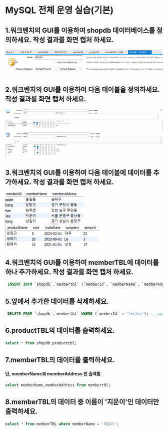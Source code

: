 # MySQL 전체 운영 실습(기본)

## 1.워크벤치의 GUI를 이용하여 shopdb 데이터베이스를 정의하세요. 작성 결과를 화면 캡처 하세요.

![1번](1.png)

## 2.워크벤치의 GUI를 이용하여 다음 테이블을 정의하세요. 작성 결과를 화면 캡처 하세요.

![2번](2.png)
![3번](3.png)

## 3.워크벤치의 GUI를 이용하여 다음 테이블에 데이터를 추가하세요. 작성 결과를 화면 캡처 하세요.

![4번](4.png)
![5번](5.png)

## 4.워크벤치의 GUI를 이용하여 memberTBL에 데이터를 하나 추가하세요. 작성 결과를 화면 캡처 하세요.

```sql
 INSERT INTO `shopdb`.`membertbl` (`memberId`, `memberName`, `memberAddress`) VALUES ('tester', '테스터', '광진구');
```

## 5.앞에서 추가한 데이터를 삭제하세요.

```sql
 DELETE FROM `shopdb`.`membertbl` WHERE (`memberId` = 'tester'); -- sql에서 = 는 비교연산자
```

## 6.productTBL의 데이터를 출력하세요.

```sql
select * from shopdb.producttbl;
```

## 7.memberTBL의 데이터를 출력하세요.

#### 단, memberName과 memberAddress 만 출력함

```sql
select memberName,memberAddress From membertbl;
```

## 8.memberTBL의 데이터 중 이름이 '지운이'인 데이터만 출력하세요.

```sql
select * from memberTBL where memberName = '지운이';
```
